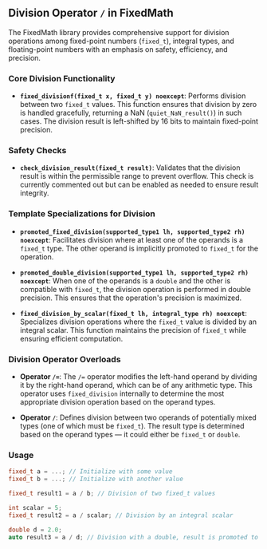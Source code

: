 ## Division Operator `/` in FixedMath

The FixedMath library provides comprehensive support for division operations among fixed-point numbers (`fixed_t`), integral types, and floating-point numbers with an emphasis on safety, efficiency, and precision.

### Core Division Functionality

- **`fixed_divisionf(fixed_t x, fixed_t y) noexcept`**: Performs division between two `fixed_t` values. This function ensures that division by zero is handled gracefully, returning a NaN (`quiet_NaN_result()`) in such cases. The division result is left-shifted by 16 bits to maintain fixed-point precision.

### Safety Checks

- **`check_division_result(fixed_t result)`**: Validates that the division result is within the permissible range to prevent overflow. This check is currently commented out but can be enabled as needed to ensure result integrity.

### Template Specializations for Division

- **`promoted_fixed_division(supported_type1 lh, supported_type2 rh) noexcept`**: Facilitates division where at least one of the operands is a `fixed_t` type. The other operand is implicitly promoted to `fixed_t` for the operation.

- **`promoted_double_division(supported_type1 lh, supported_type2 rh) noexcept`**: When one of the operands is a `double` and the other is compatible with `fixed_t`, the division operation is performed in double precision. This ensures that the operation's precision is maximized.

- **`fixed_division_by_scalar(fixed_t lh, integral_type rh) noexcept`**: Specializes division operations where the `fixed_t` value is divided by an integral scalar. This function maintains the precision of `fixed_t` while ensuring efficient computation.

### Division Operator Overloads

- **Operator `/=`**: The `/=` operator modifies the left-hand operand by dividing it by the right-hand operand, which can be of any arithmetic type. This operator uses `fixed_division` internally to determine the most appropriate division operation based on the operand types.

- **Operator `/`**: Defines division between two operands of potentially mixed types (one of which must be `fixed_t`). The result type is determined based on the operand types — it could either be `fixed_t` or `double`.

### Usage

```cpp
fixed_t a = ...; // Initialize with some value
fixed_t b = ...; // Initialize with another value

fixed_t result1 = a / b; // Division of two fixed_t values

int scalar = 5;
fixed_t result2 = a / scalar; // Division by an integral scalar

double d = 2.0;
auto result3 = a / d; // Division with a double, result is promoted to double
```

